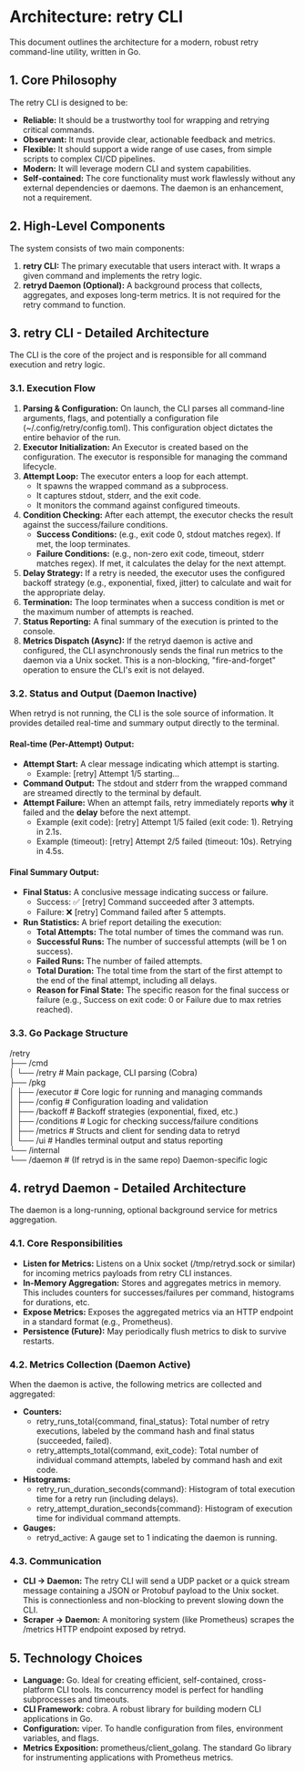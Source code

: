 # **Architecture: retry CLI**

This document outlines the architecture for a modern, robust retry command-line utility, written in Go.

## **1\. Core Philosophy**

The retry CLI is designed to be:

* **Reliable:** It should be a trustworthy tool for wrapping and retrying critical commands.  
* **Observant:** It must provide clear, actionable feedback and metrics.  
* **Flexible:** It should support a wide range of use cases, from simple scripts to complex CI/CD pipelines.  
* **Modern:** It will leverage modern CLI and system capabilities.  
* **Self-contained:** The core functionality must work flawlessly without any external dependencies or daemons. The daemon is an enhancement, not a requirement.

## **2\. High-Level Components**

The system consists of two main components:

1. **retry CLI:** The primary executable that users interact with. It wraps a given command and implements the retry logic.  
2. **retryd Daemon (Optional):** A background process that collects, aggregates, and exposes long-term metrics. It is not required for the retry command to function.

## **3\. retry CLI \- Detailed Architecture**

The CLI is the core of the project and is responsible for all command execution and retry logic.

### **3.1. Execution Flow**

1. **Parsing & Configuration:** On launch, the CLI parses all command-line arguments, flags, and potentially a configuration file (\~/.config/retry/config.toml). This configuration object dictates the entire behavior of the run.  
2. **Executor Initialization:** An Executor is created based on the configuration. The executor is responsible for managing the command lifecycle.  
3. **Attempt Loop:** The executor enters a loop for each attempt.  
   * It spawns the wrapped command as a subprocess.  
   * It captures stdout, stderr, and the exit code.  
   * It monitors the command against configured timeouts.  
4. **Condition Checking:** After each attempt, the executor checks the result against the success/failure conditions.  
   * **Success Conditions:** (e.g., exit code 0, stdout matches regex). If met, the loop terminates.  
   * **Failure Conditions:** (e.g., non-zero exit code, timeout, stderr matches regex). If met, it calculates the delay for the next attempt.  
5. **Delay Strategy:** If a retry is needed, the executor uses the configured backoff strategy (e.g., exponential, fixed, jitter) to calculate and wait for the appropriate delay.  
6. **Termination:** The loop terminates when a success condition is met or the maximum number of attempts is reached.  
7. **Status Reporting:** A final summary of the execution is printed to the console.  
8. **Metrics Dispatch (Async):** If the retryd daemon is active and configured, the CLI asynchronously sends the final run metrics to the daemon via a Unix socket. This is a non-blocking, "fire-and-forget" operation to ensure the CLI's exit is not delayed.

### **3.2. Status and Output (Daemon Inactive)**

When retryd is not running, the CLI is the sole source of information. It provides detailed real-time and summary output directly to the terminal.

#### **Real-time (Per-Attempt) Output:**

* **Attempt Start:** A clear message indicating which attempt is starting.  
  * Example: \[retry\] Attempt 1/5 starting...  
* **Command Output:** The stdout and stderr from the wrapped command are streamed directly to the terminal by default.  
* **Attempt Failure:** When an attempt fails, retry immediately reports **why** it failed and the **delay** before the next attempt.  
  * Example (exit code): \[retry\] Attempt 1/5 failed (exit code: 1). Retrying in 2.1s.  
  * Example (timeout): \[retry\] Attempt 2/5 failed (timeout: 10s). Retrying in 4.5s.

#### **Final Summary Output:**

* **Final Status:** A conclusive message indicating success or failure.  
  * Success: ✅ \[retry\] Command succeeded after 3 attempts.  
  * Failure: ❌ \[retry\] Command failed after 5 attempts.  
* **Run Statistics:** A brief report detailing the execution:  
  * **Total Attempts:** The total number of times the command was run.  
  * **Successful Runs:** The number of successful attempts (will be 1 on success).  
  * **Failed Runs:** The number of failed attempts.  
  * **Total Duration:** The total time from the start of the first attempt to the end of the final attempt, including all delays.  
  * **Reason for Final State:** The specific reason for the final success or failure (e.g., Success on exit code: 0 or Failure due to max retries reached).

### **3.3. Go Package Structure**

/retry  
├── /cmd  
│   └── /retry      \# Main package, CLI parsing (Cobra)  
├── /pkg  
│   ├── /executor   \# Core logic for running and managing commands  
│   ├── /config     \# Configuration loading and validation  
│   ├── /backoff    \# Backoff strategies (exponential, fixed, etc.)  
│   ├── /conditions \# Logic for checking success/failure conditions  
│   ├── /metrics    \# Structs and client for sending data to retryd  
│   └── /ui         \# Handles terminal output and status reporting  
└── /internal  
    └── /daemon     \# (If retryd is in the same repo) Daemon-specific logic

## **4\. retryd Daemon \- Detailed Architecture**

The daemon is a long-running, optional background service for metrics aggregation.

### **4.1. Core Responsibilities**

* **Listen for Metrics:** Listens on a Unix socket (/tmp/retryd.sock or similar) for incoming metrics payloads from retry CLI instances.  
* **In-Memory Aggregation:** Stores and aggregates metrics in memory. This includes counters for successes/failures per command, histograms for durations, etc.  
* **Expose Metrics:** Exposes the aggregated metrics via an HTTP endpoint in a standard format (e.g., Prometheus).  
* **Persistence (Future):** May periodically flush metrics to disk to survive restarts.

### **4.2. Metrics Collection (Daemon Active)**

When the daemon is active, the following metrics are collected and aggregated:

* **Counters:**  
  * retry\_runs\_total{command, final\_status}: Total number of retry executions, labeled by the command hash and final status (succeeded, failed).  
  * retry\_attempts\_total{command, exit\_code}: Total number of individual command attempts, labeled by command hash and exit code.  
* **Histograms:**  
  * retry\_run\_duration\_seconds{command}: Histogram of total execution time for a retry run (including delays).  
  * retry\_attempt\_duration\_seconds{command}: Histogram of execution time for individual command attempts.  
* **Gauges:**  
  * retryd\_active: A gauge set to 1 indicating the daemon is running.

### **4.3. Communication**

* **CLI \-\> Daemon:** The retry CLI will send a UDP packet or a quick stream message containing a JSON or Protobuf payload to the Unix socket. This is connectionless and non-blocking to prevent slowing down the CLI.  
* **Scraper \-\> Daemon:** A monitoring system (like Prometheus) scrapes the /metrics HTTP endpoint exposed by retryd.

## **5\. Technology Choices**

* **Language:** Go. Ideal for creating efficient, self-contained, cross-platform CLI tools. Its concurrency model is perfect for handling subprocesses and timeouts.  
* **CLI Framework:** cobra. A robust library for building modern CLI applications in Go.  
* **Configuration:** viper. To handle configuration from files, environment variables, and flags.  
* **Metrics Exposition:** prometheus/client\_golang. The standard Go library for instrumenting applications with Prometheus metrics.